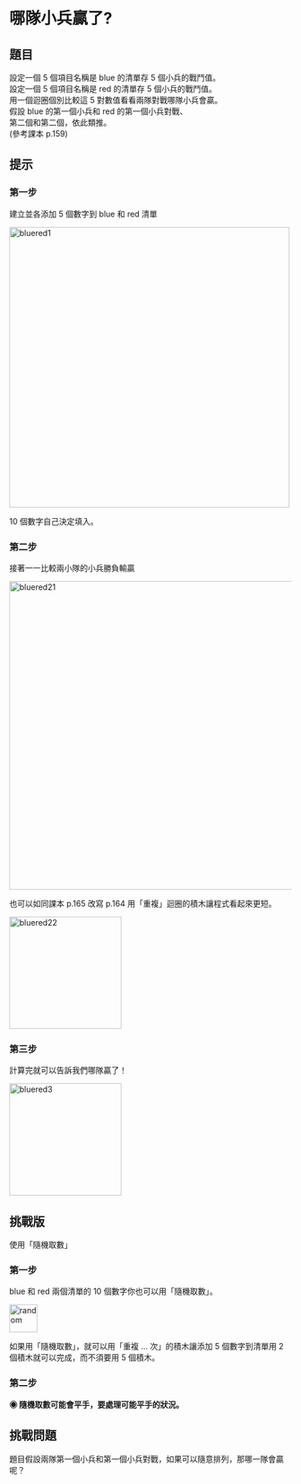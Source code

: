 # 哪隊小兵贏了?

## 題目

設定一個 5 個項目名稱是 blue 的清單存 5 個小兵的戰鬥值。  
設定一個 5 個項目名稱是 red 的清單存 5 個小兵的戰鬥值。  
用一個迴圈個別比較這 5 對數值看看兩隊對戰哪隊小兵會贏。  
假設 blue 的第一個小兵和 red 的第一個小兵對戰、  
第二個和第二個，依此類推。  
(參考課本 p.159)

## 提示

### 第一步

建立並各添加 5 個數字到 blue 和 red 清單

<img src="http://nandemoi.github.io/zl111/media/bluered1.png" alt="bluered1" height="500"/>

10 個數字自己決定填入。

### 第二步

接著一一比較兩小隊的小兵勝負輸贏

<img src="http://nandemoi.github.io/zl111/media/bluered21.png" alt="bluered21" height="550"/>

也可以如同課本 p.165 改寫 p.164 用「重複」迴圈的積木讓程式看起來更短。

<img src="http://nandemoi.github.io/zl111/media/bluered22.png" alt="bluered22" height="200"/>

### 第三步

計算完就可以告訴我們哪隊贏了！

<img src="http://nandemoi.github.io/zl111/media/bluered3.png" alt="bluered3" height="200"/>

## 挑戰版

使用「隨機取數」

### 第一步

blue 和 red 兩個清單的 10 個數字你也可以用「隨機取數」。  

<img src="http://nandemoi.github.io/zl111/media/random.png" alt="random" height="50"/>

如果用「隨機取數」，就可以用「重複 ... 次」的積木讓添加 5 個數字到清單用 2 個積木就可以完成，而不須要用 5 個積木。

### 第二步

**◉ 隨機取數可能會平手，要處理可能平手的狀況。**

## 挑戰問題

題目假設兩隊第一個小兵和第一個小兵對戰，如果可以隨意排列，那哪一隊會贏呢？

